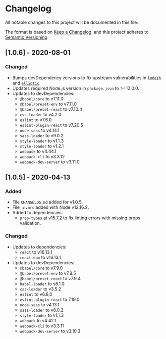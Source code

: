 # Changelog
All notable changes to this project will be documented in this file.

The format is based on [Keep a Changelog](https://keepachangelog.com/en/1.0.0/),
and this project adheres to [Semantic Versioning](https://semver.org/spec/v2.0.0.html).

## [1.0.6] - 2020-08-01
### Changed
- Bumps devDependency versions to fix upstream vulnerabilities in [`lodash`](https://www.npmjs.com/advisories/1523) and [`elliptic`](https://www.npmjs.com/advisories/1547).
- Updates required Node.js version in `package.json` to >=12.0.0.
- Updates to devDependencies:
  - `@babel/core` to v7.11.0
  - `@babel/preset-env` to v7.11.0
  - `@babel/preset-react` to v7.10.4
  - `css-loader` to v4.2.0
  - `eslint` to v7.6.0
  - `eslint-plugin-react` to v7.20.5
  - `node-sass` to v4.14.1
  - `sass-loader` to v9.0.2
  - `style-loader` to v1.1.3
  - `style-loader` to v1.2.1
  - `webpack` to v4.44.1
  - `webpack-cli` to v3.3.12
  - `webpack-dev-server` to v3.11.0

## [1.0.5] - 2020-04-13
### Added
- File `CHANGELOG.md` added for v1.0.5.
- File `.nvmrc` added with Node v12.16.2.
- Added to dependencies:
  - `prop-types` at v15.7.2 to fix linting errors with missing props validation.

### Changed
- Updates to dependencies:
  - `react` to v16.13.1
  - `react-dom` to v16.13.1
- Updates to devDependencies:
  - `@babel/core` to v7.9.0
  - `@babel/preset-env` to v7.9.5
  - `@babel/preset-react` to v7.9.4
  - `babel-loader` to v8.1.0
  - `css-loader` to v3.5.2
  - `eslint` to v6.8.0
  - `eslint-plugin-react` to 7.19.0
  - `node-sass` to v4.13.1
  - `sass-loader` to v8.0.2
  - `style-loader` to v1.1.3
  - `webpack` to v4.42.1
  - `webpack-cli` to v3.3.11
  - `webpack-dev-server` to v3.10.3
